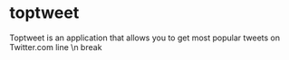# toptweet
Toptweet is an application that allows you to get most popular tweets on Twitter.com
line \n break
